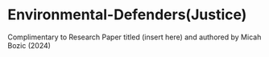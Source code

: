 # Environmental-Defenders(Justice)
Complimentary to Research Paper titled (insert here) and authored by Micah Bozic (2024)
